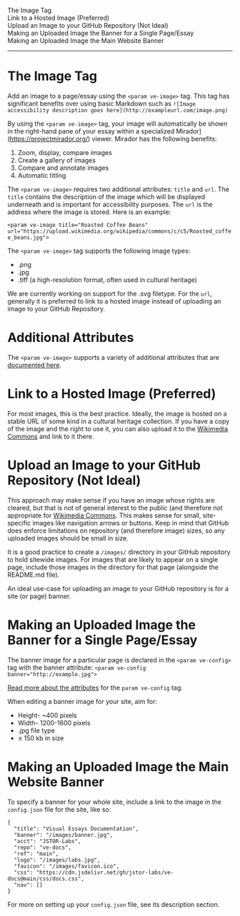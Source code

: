 The Image Tag <br />
Link to a Hosted Image (Preferred) <br />
Upload an Image to your GitHub Repository (Not Ideal) <br />
Making an Uploaded Image the Banner for a Single Page/Essay <br />
Making an Uploaded Image the Main Website Banner <br />
___

# The Image Tag

Add an image to a page/essay using the `<param ve-image>` tag. This tag has significant benefits over using basic Markdown such as 
```![Image accessibility description goes here](http://exampleurl.com/image.png)```

By using the `<param ve-image>` tag, your image will automatically be shown in the right-hand pane of your essay within a specialized Mirador](https://projectmirador.org/) viewer. Mirador has the following benefits:

1. Zoom, display, compare images
2. Create a gallery of images
3. Compare and annotate images
4. Automatic titling

The `<param ve-image>` requires two additional attributes: `title` and `url`. The `title` contains the description of the image which will be displayed underneath and is important for accessibility purposes. The `url` is the address where the image is stored. Here is an example:

`<param ve-image title="Roasted Coffee Beans" url="https://upload.wikimedia.org/wikipedia/commons/c/c5/Roasted_coffee_beans.jpg">`

The `<param ve-image>` tag supports the following image types:

* .png
* .jpg
* .tiff (a high-resolution format, often used in cultural heritage)

We are currently working on support for the .svg filetype. For the `url`, generally it is preferred to link to a hosted image instead of uploading an image to your GitHub Repository.

# Additional Attributes

The `<param ve-image>` supports a variety of additional attributes that are [documented here](https://docs.visual-essays.app/visual-essay-tags/ve-image/).

# Link to a Hosted Image (Preferred)

For most images, this is the best practice. Ideally, the image is hosted on a stable URL of some kind in a cultural heritage collection. If you have a copy of the image and the right to use it, you can also upload it to the [Wikimedia Commons](https://commons.wikimedia.org/wiki/Category:Images) and link to it there.

# Upload an Image to your GitHub Repository (Not Ideal)

This approach may make sense if you have an image whose rights are cleared, but that is not of general interest to the public (and therefore not appropriate for [Wikimedia Commons](https://commons.wikimedia.org/wiki/Category:Images). This makes sense for small, site-specific images like navigation arrows or buttons. Keep in mind that GitHub does enforce limitations on repository (and therefore image) sizes, so any uploaded images should be small in size. 

It is a good practice to create a `/images/` directory in your GitHub repository to hold sitewide images. For images that are likely to appear on a single page, include those images in the directory for that page (alongside the README.md file). 

An ideal use-case for uploading an image to your GitHub repository is for a site (or page) banner.

# Making an Uploaded Image the Banner for a Single Page/Essay

The banner image for a particular page is declared in the `<param ve-config>` tag with the banner attribute:
`<param ve-config
  banner="http://example.jpg">`

[Read more about the attributes](https://docs.visual-essays.app/visual-essay-tags/ve-config/) for the `param ve-config` tag.

When editing a banner image for your site, aim for:

* Height- ~400 pixels
* Width- 1200-1600 pixels
* .jpg file type
* ≤ 150 kb in size

# Making an Uploaded Image the Main Website Banner

To specify a banner for your whole site, include a link to the image in the `config.json` file for the site, like so:

```
{
  "title": "Visual Essays Documentation",
  "banner": "/images/banner.jpg",
  "acct": "JSTOR-Labs",
  "repo": "ve-docs",
  "ref": "main",
  "logo": "/images/labs.jpg",
  "favicon": "/images/favicon.ico",
  "css": "https://cdn.jsdelivr.net/gh/jstor-labs/ve-docs@main/css/docs.css",
  "nav": []
}
```

For more on setting up your `config.json` file, see its description section.
